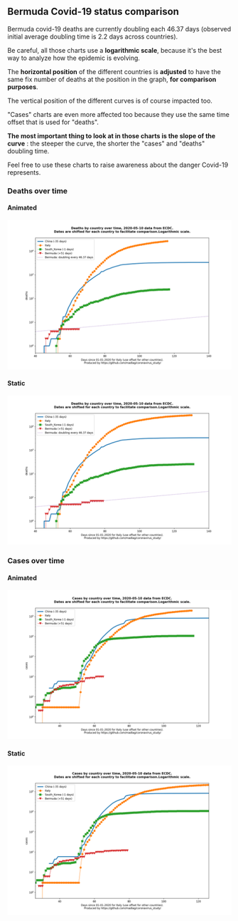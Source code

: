 ## Bermuda Covid-19 status comparison 

Bermuda covid-19 deaths are currently doubling each 46.37 days (observed initial average doubling time is 2.2 days across countries).



Be careful, all those charts use a **logarithmic scale**, because it's the best way to analyze how the epidemic is evolving.
 
The **horizontal position** of the different countries is **adjusted** to have the same fix number of deaths at the position in the graph, **for comparison purposes**.

The vertical position of the different curves is of course impacted too.

"Cases" charts are even more affected too because they use the same time offset that is used for "deaths".

**The most important thing to look at in those charts is the slope of the curve** : the steeper the curve, the shorter the "cases" and "deaths" doubling time.

Feel free to use these charts to raise awareness about the danger Covid-19 represents. 


 
### Deaths over time
 
#### Animated
![Bermuda covid-19 deaths animated chart](https://raw.githubusercontent.com/madlag/coronavirus_study/master/notebooks/graphs/2020-05-10/countries/Bermuda/2020-05-10_Bermuda_deaths.gif "Bermuda covid-19 deaths animated chart")   
 
#### Static
![Bermuda covid-19 deaths static chart](https://raw.githubusercontent.com/madlag/coronavirus_study/master/notebooks/graphs/2020-05-10/countries/Bermuda/2020-05-10_Bermuda_deaths.png "Bermuda covid-19 deaths static chart")   

 
### Cases over time
 
#### Animated
![Bermuda covid-19 cases animated chart](https://raw.githubusercontent.com/madlag/coronavirus_study/master/notebooks/graphs/2020-05-10/countries/Bermuda/2020-05-10_Bermuda_cases.gif "Bermuda covid-19 cases animated chart")   
 
#### Static
![Bermuda covid-19 cases static chart](https://raw.githubusercontent.com/madlag/coronavirus_study/master/notebooks/graphs/2020-05-10/countries/Bermuda/2020-05-10_Bermuda_cases.png "Bermuda covid-19 cases static chart")   

